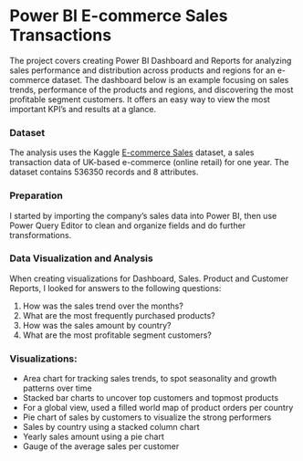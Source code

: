 # Power BI E-commerce Sales Transactions 
The project covers creating Power BI Dashboard and Reports for analyzing sales performance and distribution across products and regions for an e-commerce dataset. 
The dashboard below is an example focusing on sales trends, performance of the products and regions, and discovering the most profitable segment customers. It offers an easy way to view the most important KPI’s and results at a glance.


### Dataset
The analysis uses the Kaggle [E-commerce Sales](https://www.kaggle.com/datasets/gabrielramos87/an-online-shop-business/data) dataset, a sales transaction data of UK-based e-commerce (online retail) for one year. The dataset contains 536350 records and 8 attributes.

### Preparation
I started by importing the company’s sales data into Power BI, then use Power Query Editor to clean and organize fields and do further transformations.

### Data Visualization and Analysis
When creating visualizations for Dashboard, Sales. Product and Customer Reports, I looked for answers to the following questions:

1. How was the sales trend over the months?
2. What are the most frequently purchased products?
3. How was the sales amount by country?
4. What are the most profitable segment customers?

### Visualizations:
-	Area chart for tracking sales trends, to spot seasonality and growth patterns over time
-	Stacked bar charts to uncover top customers and topmost products
-	For a global view, used a filled world map of product orders per country
-	Pie chart of sales by customers to visualize the strong performers
-	Sales by country  using a stacked column chart
-	Yearly sales amount using a pie chart
-	Gauge of the average sales per customer
